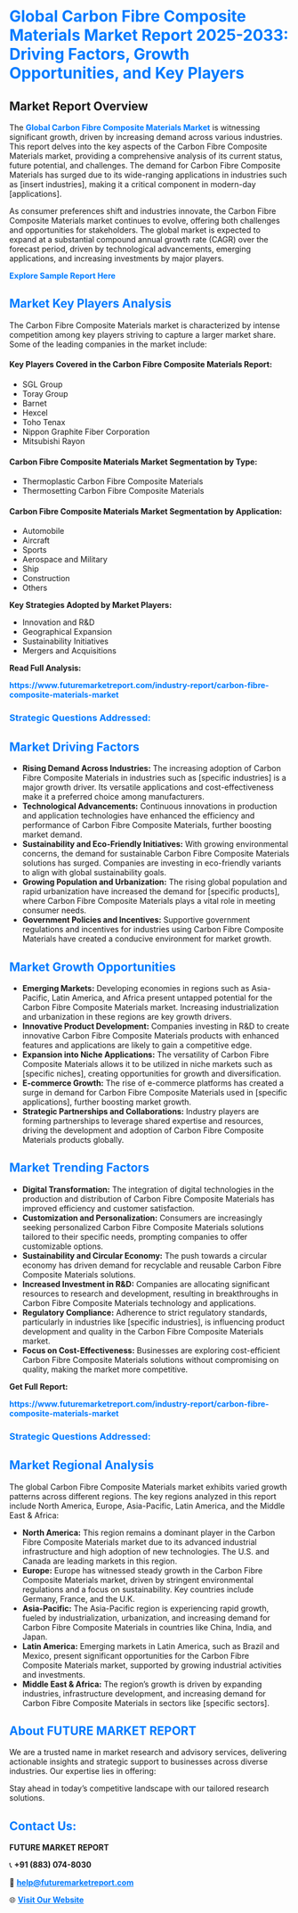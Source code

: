 <h1 style="color: #007BFF;">Global Carbon Fibre Composite Materials Market Report 2025-2033: Driving Factors, Growth Opportunities, and Key Players</h1>

<section id="overview">
<h2>Market Report Overview</h2>
<p>The <a href="https://www.futuremarketreport.com/industry-report/carbon-fibre-composite-materials-market" style="color: #007BFF; text-decoration: none;"><strong>Global Carbon Fibre Composite Materials Market</strong></a> is witnessing significant growth, driven by increasing demand across various industries. This report delves into the key aspects of the Carbon Fibre Composite Materials market, providing a comprehensive analysis of its current status, future potential, and challenges. The demand for Carbon Fibre Composite Materials has surged due to its wide-ranging applications in industries such as [insert industries], making it a critical component in modern-day [applications].</p>
<p>As consumer preferences shift and industries innovate, the Carbon Fibre Composite Materials market continues to evolve, offering both challenges and opportunities for stakeholders. The global market is expected to expand at a substantial compound annual growth rate (CAGR) over the forecast period, driven by technological advancements, emerging applications, and increasing investments by major players.</p>
</section>

<section id="overview">
<p><a href="https://www.futuremarketreport.com/request-sample/reportId=88173" style="color: #007BFF; text-decoration: none;"><strong>Explore Sample Report Here</strong></a></p>
</section>

<section id="key-players">
<h2 style="color: #007BFF;">Market Key Players Analysis</h2>
<p>The Carbon Fibre Composite Materials market is characterized by intense competition among key players striving to capture a larger market share. Some of the leading companies in the market include:</p>
<h4>Key Players Covered in the Carbon Fibre Composite Materials Report:</h4>
<ul><li>SGL Group</li><li>Toray Group</li><li>Barnet</li><li>Hexcel</li><li>Toho Tenax</li><li>Nippon Graphite Fiber Corporation</li><li>Mitsubishi Rayon</li></ul>
<h4>Carbon Fibre Composite Materials Market Segmentation by Type:</h4>
<ul><li>Thermoplastic Carbon Fibre Composite Materials</li><li>Thermosetting Carbon Fibre Composite Materials</li></ul>

<h4>Carbon Fibre Composite Materials Market Segmentation by Application:</h4>
<ul><li>Automobile</li><li>Aircraft</li><li>Sports</li><li>Aerospace and Military</li><li>Ship</li><li>Construction</li><li>Others</li></ul>
<p><strong>Key Strategies Adopted by Market Players:</strong></p>
<ul>
<li>Innovation and R&D</li>
<li>Geographical Expansion</li>
<li>Sustainability Initiatives</li>
<li>Mergers and Acquisitions</li>
</ul>
</section>

<section>
<p><strong>Read Full Analysis: </strong></p><a href="https://www.futuremarketreport.com/industry-report/carbon-fibre-composite-materials-market" style="color: #007BFF; text-decoration: none;"><strong>https://www.futuremarketreport.com/industry-report/carbon-fibre-composite-materials-market</strong></a>
<h3 style="color: #007BFF;">Strategic Questions Addressed:</h3>
</section>

<section id="driving-factors">
<h2 style="color: #007BFF;">Market Driving Factors</h2>
<ul>
<li><strong>Rising Demand Across Industries:</strong> The increasing adoption of Carbon Fibre Composite Materials in industries such as [specific industries] is a major growth driver. Its versatile applications and cost-effectiveness make it a preferred choice among manufacturers.</li>
<li><strong>Technological Advancements:</strong> Continuous innovations in production and application technologies have enhanced the efficiency and performance of Carbon Fibre Composite Materials, further boosting market demand.</li>
<li><strong>Sustainability and Eco-Friendly Initiatives:</strong> With growing environmental concerns, the demand for sustainable Carbon Fibre Composite Materials solutions has surged. Companies are investing in eco-friendly variants to align with global sustainability goals.</li>
<li><strong>Growing Population and Urbanization:</strong> The rising global population and rapid urbanization have increased the demand for [specific products], where Carbon Fibre Composite Materials plays a vital role in meeting consumer needs.</li>
<li><strong>Government Policies and Incentives:</strong> Supportive government regulations and incentives for industries using Carbon Fibre Composite Materials have created a conducive environment for market growth.</li>
</ul>
</section>

<section id="growth-opportunities">
<h2 style="color: #007BFF;">Market Growth Opportunities</h2>
<ul>
<li><strong>Emerging Markets:</strong> Developing economies in regions such as Asia-Pacific, Latin America, and Africa present untapped potential for the Carbon Fibre Composite Materials market. Increasing industrialization and urbanization in these regions are key growth drivers.</li>
<li><strong>Innovative Product Development:</strong> Companies investing in R&D to create innovative Carbon Fibre Composite Materials products with enhanced features and applications are likely to gain a competitive edge.</li>
<li><strong>Expansion into Niche Applications:</strong> The versatility of Carbon Fibre Composite Materials allows it to be utilized in niche markets such as [specific niches], creating opportunities for growth and diversification.</li>
<li><strong>E-commerce Growth:</strong> The rise of e-commerce platforms has created a surge in demand for Carbon Fibre Composite Materials used in [specific applications], further boosting market growth.</li>
<li><strong>Strategic Partnerships and Collaborations:</strong> Industry players are forming partnerships to leverage shared expertise and resources, driving the development and adoption of Carbon Fibre Composite Materials products globally.</li>
</ul>
</section>

<section id="trending-factors">
<h2 style="color: #007BFF;">Market Trending Factors</h2>
<ul>
<li><strong>Digital Transformation:</strong> The integration of digital technologies in the production and distribution of Carbon Fibre Composite Materials has improved efficiency and customer satisfaction.</li>
<li><strong>Customization and Personalization:</strong> Consumers are increasingly seeking personalized Carbon Fibre Composite Materials solutions tailored to their specific needs, prompting companies to offer customizable options.</li>
<li><strong>Sustainability and Circular Economy:</strong> The push towards a circular economy has driven demand for recyclable and reusable Carbon Fibre Composite Materials solutions.</li>
<li><strong>Increased Investment in R&D:</strong> Companies are allocating significant resources to research and development, resulting in breakthroughs in Carbon Fibre Composite Materials technology and applications.</li>
<li><strong>Regulatory Compliance:</strong> Adherence to strict regulatory standards, particularly in industries like [specific industries], is influencing product development and quality in the Carbon Fibre Composite Materials market.</li>
<li><strong>Focus on Cost-Effectiveness:</strong> Businesses are exploring cost-efficient Carbon Fibre Composite Materials solutions without compromising on quality, making the market more competitive.</li>
</ul>
</section>

<section>
<p><strong>Get Full Report: </strong></p><a href="https://www.futuremarketreport.com/industry-report/carbon-fibre-composite-materials-market" style="color: #007BFF; text-decoration: none;"><strong>https://www.futuremarketreport.com/industry-report/carbon-fibre-composite-materials-market</strong></a>
<h3 style="color: #007BFF;">Strategic Questions Addressed:</h3>
</section>


<section id="regional-analysis">
<h2 style="color: #007BFF;">Market Regional Analysis</h2>
<p>The global Carbon Fibre Composite Materials market exhibits varied growth patterns across different regions. The key regions analyzed in this report include North America, Europe, Asia-Pacific, Latin America, and the Middle East & Africa:</p>
<ul>
<li><strong>North America:</strong> This region remains a dominant player in the Carbon Fibre Composite Materials market due to its advanced industrial infrastructure and high adoption of new technologies. The U.S. and Canada are leading markets in this region.</li>
<li><strong>Europe:</strong> Europe has witnessed steady growth in the Carbon Fibre Composite Materials market, driven by stringent environmental regulations and a focus on sustainability. Key countries include Germany, France, and the U.K.</li>
<li><strong>Asia-Pacific:</strong> The Asia-Pacific region is experiencing rapid growth, fueled by industrialization, urbanization, and increasing demand for Carbon Fibre Composite Materials in countries like China, India, and Japan.</li>
<li><strong>Latin America:</strong> Emerging markets in Latin America, such as Brazil and Mexico, present significant opportunities for the Carbon Fibre Composite Materials market, supported by growing industrial activities and investments.</li>
<li><strong>Middle East & Africa:</strong> The region’s growth is driven by expanding industries, infrastructure development, and increasing demand for Carbon Fibre Composite Materials in sectors like [specific sectors].</li>
</ul>
</section>

<footer>
<h2 style="color: #007BFF;">About FUTURE MARKET REPORT</h2>
<p>We are a trusted name in market research and advisory services, delivering actionable insights and strategic support to businesses across diverse industries. Our expertise lies in offering:</p>

<p>Stay ahead in today’s competitive landscape with our tailored research solutions.</p>

<h2 style="color: #007BFF;">Contact Us:</h2>
<p><strong>FUTURE MARKET REPORT</strong></p>
<p>📞 <strong>+91 (883) 074-8030</strong></p>
<p>📧 <strong><a href="mailto:help@futuremarketreport.com" style="color: #007BFF;">help@futuremarketreport.com</a></strong></p>
<p>🌐 <strong><a href="https://www.futuremarketreport.com/" style="color: #007BFF;">Visit Our Website</a></strong></p>
</footer>